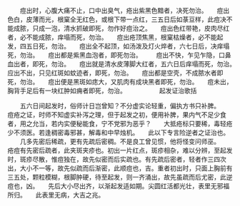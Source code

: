 <!-- { "loadSidebar": true } -->
　　痘出时，心腹大痛不止，口中出臭气，疮出紫黑色黯者，决死勿治。　　痘出色白，皮薄而光，根窠全无红色，或根下带一点红，三五日后如菉豆样，此痘决不能成脓，只成一泡，清水抓破即死，勿作好痘治之。　　痘出色红带艳，皮肉尽红者，必不能成脓，痒塌而死，勿治。　　痘出疮顶焦黑，根窠枯燥者，必不能起发，四五日死，勿治。　　痘出全不起顶，如汤泼及灯火焠者，六七日后，决痒塌死，勿治。　　痘出都是紫黑血泡者，即死勿治。
　　痘出不快，乍见乍隐，口鼻血出者，即死，勿治。　　痘出就是清水皮薄脚大红者，五六日后痒塌而死，勿治。　　应出不出，只见红斑如蚊迹者，即死，勿治。　　痘出都是空壳，不成脓水者即死，勿治。　　痘出便是黑斑如痣大，又肌肉有成块黑者即死，勿治。　　痘未出，胸背手足后有一块红肿如痈者即死，勿治。
　　　　　起发证治歌括

　　五六日间起发时，俗师计日岂曾知？不分虚实论轻重，偏执方书只补脾。　　痘疮之证，时师不知虚实补泻之理，但于起发之初，便用补脾，果内气不足少食者，用之允当，若内实便秘能食，宁不党邪为恶乎？　　大抵疮标只要稀，毒轻疮少不须医。若逢稠密毒邪甚，解毒和中早烛机。　　此以下专言险逆者之证治也。
　　几多先密后稀疏，更有先疏后密稠。不是良工曾见惯，他将怪变问师巫。　　疮痘有先密后疏者，此夹斑夹疹也。初出一片红点，斑疹相杂，难以分辨，至起发时，斑疹尽散，惟痘独在，故先似密而后实疏也。有先疏后密者，轻者作三四次出，大小不一等，故先似疏而后渐密，此顺痘也，吉。重者初出时，只面上胸前有三五处，颗粒模糊，根脚肿硬，待至起发，则一齐涌出，故先虽疏而后尤密，此逆痘也，凶。　　先后大小尽出齐，以渐起发适如期。尖圆红活都光壮，表里无邪福所归。　　此表里无病，大吉之兆。
